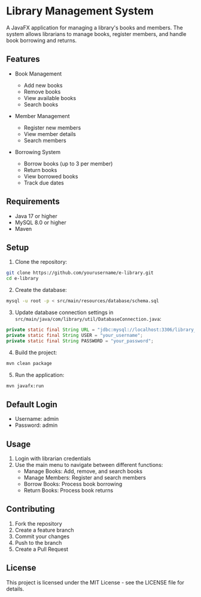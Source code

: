 # Library Management System

A JavaFX application for managing a library's books and members. The system allows librarians to manage books, register members, and handle book borrowing and returns.

## Features

- Book Management
  - Add new books
  - Remove books
  - View available books
  - Search books

- Member Management
  - Register new members
  - View member details
  - Search members

- Borrowing System
  - Borrow books (up to 3 per member)
  - Return books
  - View borrowed books
  - Track due dates

## Requirements

- Java 17 or higher
- MySQL 8.0 or higher
- Maven

## Setup

1. Clone the repository:
```bash
git clone https://github.com/yourusername/e-library.git
cd e-library
```

2. Create the database:
```bash
mysql -u root -p < src/main/resources/database/schema.sql
```

3. Update database connection settings in `src/main/java/com/library/util/DatabaseConnection.java`:
```java
private static final String URL = "jdbc:mysql://localhost:3306/library_db";
private static final String USER = "your_username";
private static final String PASSWORD = "your_password";
```

4. Build the project:
```bash
mvn clean package
```

5. Run the application:
```bash
mvn javafx:run
```

## Default Login

- Username: admin
- Password: admin

## Usage

1. Login with librarian credentials
2. Use the main menu to navigate between different functions:
   - Manage Books: Add, remove, and search books
   - Manage Members: Register and search members
   - Borrow Books: Process book borrowing
   - Return Books: Process book returns

## Contributing

1. Fork the repository
2. Create a feature branch
3. Commit your changes
4. Push to the branch
5. Create a Pull Request

## License

This project is licensed under the MIT License - see the LICENSE file for details. 